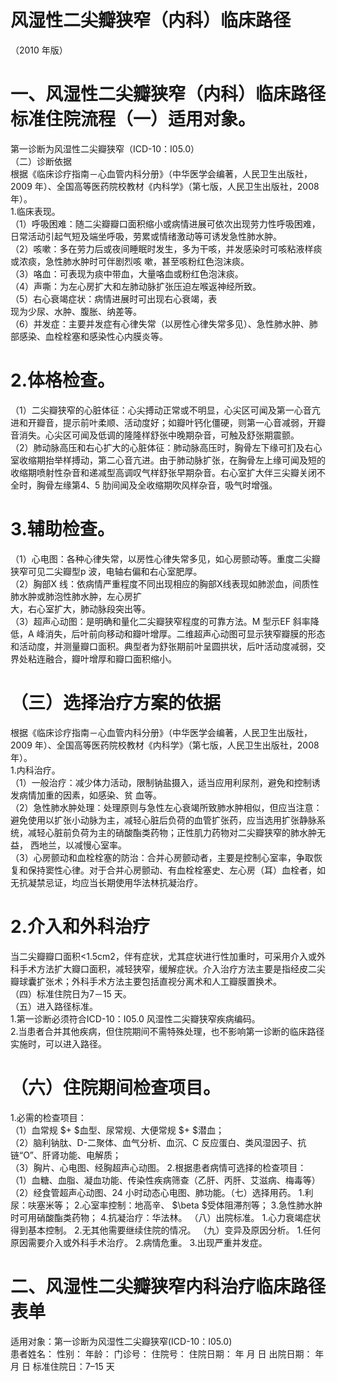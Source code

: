# 风湿性二尖瓣狭窄（内科）临床路径  
（2010 年版）  
# 一、风湿性二尖瓣狭窄（内科）临床路径标准住院流程（一）适用对象。  
第一诊断为风湿性二尖瓣狭窄（ICD-10：I05.0）  
（二）诊断依据  
根据《临床诊疗指南－心血管内科分册》（中华医学会编著，人民卫生出版社，2009 年）、全国高等医药院校教材《内科学》（第七版，人民卫生出版社，2008 年）。  
1.临床表现。  
（1）呼吸困难：随二尖瓣瓣口面积缩小或病情进展可依次出现劳力性呼吸困难，日常活动引起气短及端坐呼吸，劳累或情绪激动等可诱发急性肺水肿。  
（2）咳嗽：多在劳力后或夜间睡眠时发生，多为干咳，并发感染时可咳粘液样痰或浓痰，急性肺水肿时可伴剧烈咳 嗽，甚至咳粉红色泡沫痰。  
（3）咯血：可表现为痰中带血，大量咯血或粉红色泡沫痰。  
（4）声嘶：为左心房扩大和左肺动脉扩张压迫左喉返神经所致。  
（5）右心衰竭症状：病情进展时可出现右心衰竭，表  
现为少尿、水肿、腹胀、纳差等。  
（6）并发症：主要并发症有心律失常（以房性心律失常多见）、急性肺水肿、肺部感染、血栓栓塞和感染性心内膜炎等。  
# 2.体格检查。  
（1）二尖瓣狭窄的心脏体征：心尖搏动正常或不明显，心尖区可闻及第一心音亢进和开瓣音，提示前叶柔顺、活动度好；如瓣叶钙化僵硬，则第一心音减弱，开瓣音消失。心尖区可闻及低调的隆隆样舒张中晚期杂音，可触及舒张期震颤。  
（2）肺动脉高压和右心扩大的心脏体征：肺动脉高压时，胸骨左下缘可扪及右心室收缩期抬举样搏动，第二心音亢进。由于肺动脉扩张，在胸骨左上缘可闻及短的收缩期喷射性杂音和递减型高调叹气样舒张早期杂音。右心室扩大伴三尖瓣关闭不全时，胸骨左缘第4、5 肋间闻及全收缩期吹风样杂音，吸气时增强。  
# 3.辅助检查。  
（1）心电图：各种心律失常，以房性心律失常多见，如心房颤动等。重度二尖瓣狭窄可见二尖瓣型p 波，电轴右偏和右心室肥厚。  
（2）胸部X 线：依病情严重程度不同出现相应的胸部X线表现如肺淤血，间质性肺水肿或肺泡性肺水肿，左心房扩  
大，右心室扩大，肺动脉段突出等。  
（3）超声心动图：是明确和量化二尖瓣狭窄程度的可靠方法。M 型示EF 斜率降低，A 峰消失，后叶前向移动和瓣叶增厚。二维超声心动图可显示狭窄瓣膜的形态和活动度，并测量瓣口面积。典型者为舒张期前叶呈圆拱状，后叶活动度减弱，交界处粘连融合，瓣叶增厚和瓣口面积缩小。  
# （三）选择治疗方案的依据  
根据《临床诊疗指南－心血管内科分册》（中华医学会编著，人民卫生出版社，2009 年）、全国高等医药院校教材《内科学》（第七版，人民卫生出版社，2008 年）。  
1.内科治疗。  
（1）一般治疗：减少体力活动，限制钠盐摄入，适当应用利尿剂，避免和控制诱发病情加重的因素，如感染、贫 血等。  
（2）急性肺水肿处理：处理原则与急性左心衰竭所致肺水肿相似，但应当注意：避免使用以扩张小动脉为主，减轻心脏后负荷的血管扩张药，应当选用扩张静脉系统，减轻心脏前负荷为主的硝酸酯类药物；正性肌力药物对二尖瓣狭窄的肺水肿无益， 西地兰，以减慢心室率。  
（3）心房颤动和血栓栓塞的防治：合并心房颤动者，主要是控制心室率，争取恢复和保持窦性心律。对于合并心房颤动、有血栓栓塞史、左心房（耳）血栓者，如无抗凝禁忌证，均应当长期使用华法林抗凝治疗。  
# 2.介入和外科治疗  
当二尖瓣瓣口面积<1.5cm2，伴有症状，尤其症状进行性加重时，可采用介入或外科手术方法扩大瓣口面积，减轻狭窄，缓解症状。介入治疗方法主要是指经皮二尖瓣球囊扩张术；外科手术方法主要包括直视分离术和人工瓣膜置换术。  
（四）标准住院日为7－15 天。  
（五）进入路径标准。  
1.第一诊断必须符合ICD-10：I05.0 风湿性二尖瓣狭窄疾病编码。  
2.当患者合并其他疾病，但住院期间不需特殊处理，也不影响第一诊断的临床路径实施时，可以进入路径。  
# （六）住院期间检查项目。  
1.必需的检查项目：  
（1）血常规 $+ $血型、尿常规、大便常规 $+ $潜血；  
（2）脑利钠肽、D-二聚体、血气分析、血沉、C 反应蛋白、类风湿因子、抗链“O”、肝肾功能、电解质；  
（3）胸片、心电图、经胸超声心动图。 2.根据患者病情可选择的检查项目：  
（1）血糖、血脂、凝血功能、传染性疾病筛查（乙肝、丙肝、艾滋病、梅毒等）  
（2）经食管超声心动图、24 小时动态心电图、肺功能。（七）选择用药。 1.利尿：呋塞米等； 2.心室率控制：地高辛、 $\beta $受体阻滞剂等； 3.急性肺水肿时可用硝酸酯类药物； 4.抗凝治疗：华法林。 （八）出院标准。 1.心力衰竭症状得到基本控制。 2.无其他需要继续住院的情况。 （九）变异及原因分析。 1.任何原因需要介入或外科手术治疗。 2.病情危重。  3.出现严重并发症。  
# 二、风湿性二尖瓣狭窄内科治疗临床路径表单  
适用对象：第一诊断为风湿性二尖瓣狭窄(ICD-10：I05.0)  
患者姓名：             性别：    年龄：      门诊号：         住院号：         住院日期：     年   月   日  出院日期：     年   月   日    标准住院日：7–15 天  
